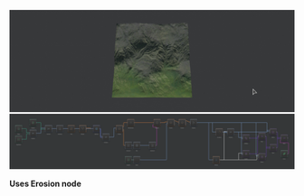 ![](../Images/Viewport/Mountain-Slope.jpg)
![](../Images/Graph/Mountain-Slope.png)

**Uses Erosion node**